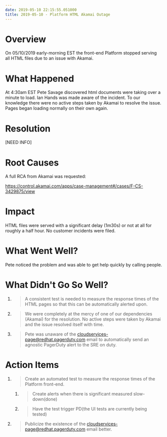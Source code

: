 ```yaml
---
date: 2019-05-10 22:15:55.051000
title: 2019-05-10 - Platform HTML Akamai Outage
---
```

# Overview

On 05/10/2019 early-morning EST the front-end Platform stopped serving
all HTML files due to an issue with Akamai.

# What Happened

At 4:30am EST Pete Savage discovered html documents were taking over a
minute to load. Ian Hands was made aware of the incident. To our
knowledge there were no active steps taken by Akamai to resolve the
issue. Pages began loading normally on their own again.

# Resolution

\[NEED INFO\]

# Root Causes

A full RCA from Akamai was
requested:

<https://control.akamai.com/apps/case-management#/cases/F-CS-3429875/view>

# Impact

HTML files were served with a significant delay (1m30s) or not at all
for roughly a half hour. No customer incidents were filed.

# What Went Well?

Pete noticed the problem and was able to get help quickly by calling
people.

# What Didn't Go So Well?

1.  > A consistent test is needed to measure the response times of the
    > HTML pages so that this can be automatically alerted upon.

2.  > We were completely at the mercy of one of our dependencies
    > (Akamai) for the resolution. No active steps were taken by Akamai
    > and the issue resolved itself with time.

3.  > Pete was unaware of the
    > [cloudservices-page@redhat.pagerduty.com](mailto:cloudservices-outage@redhat.pagerduty.com)
    > email to automatically send an agnostic PagerDuty alert to the SRE
    > on duty.

# Action Items

1.  > Create an automated test to measure the response times of the
    > Platform front-end.
    
    1.  > Create alerts when there is significant measured
        > slow-down(done)
    
    2.  > Have the test trigger PD(the UI tests are currently being
        > tested)

2.  > Publicize the existence of the
    > [cloudservices-page@redhat.pagerduty.com](mailto:cloudservices-outage@redhat.pagerduty.com)
    > email better.
